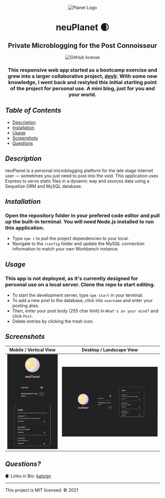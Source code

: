 <div align="center">

![Planet Logo](/app/public/img/favicon.ico)
# neuPlanet 🌒 
 <h2>Private Microblogging for the Post Connoisseur</h2>

![GitHub license](https://img.shields.io/badge/License-MIT-orange)
### This responsive web app started as a bootcamp exercise and grew into a larger collaborative project, [devlr](https://devlr.herokuapp.com). With some new knowledge, I went back and restyled this initial starting point of the project for personal use. A mini blog, just for you and your world.
</div>

## *Table of Contents*

- [Description](#description)
- [Installation](#installation)
- [Usage](#usage)
- [Screenshots](#screenshots)
- [Questions](#questions)

## *Description*
neuPlanet is a personal microblogging platform for the late stage internet user — sometimes you just need to post into the void. This application uses Express to serve static files in a dynamic way and sources data using a Sequelize ORM and MySQL database.

## *Installation*
### Open the repository folder in your prefered code editor and pull up the built-in terminal. You will need Node.js installed to run this application.
- Type `npm i` to pull the project dependencies to your local.
- Navigate to the `/config` folder and update the MySQL connection information to match your own Workbench instance.

## *Usage*
### This app is not deployed, as it's currently designed for personal use on a local server. Clone the repo to start editing.
- To start the development server, type `npm start` in your terminal.
- To add a new post to the database, click into `username` and enter your posting alias.
- Then, enter your post body (255 char limit) in `What's on your mind?` and click `Post`.
- Delete entries by clicking the trash icon.


## *Screenshots*

Mobile / Vertical View            |  Desktop / Landscape View
:-------------------------:|:-------------------------:
![Demo of Mobile Layout](/app/public/img/vert.PNG)  |  ![Demo of Homepage](/app/public/img/ss.PNG)


## *Questions?*
🌒 Links in Bio: [katsign](https://github.com/katsign)

---
This project is MIT licensed. &copy; 2021
